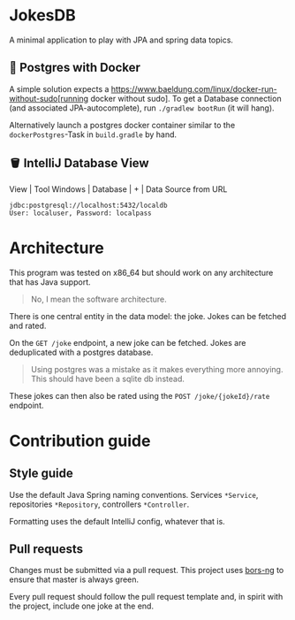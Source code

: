 # JokesDB

A minimal application to play with JPA and spring data topics.

## 🐳 Postgres with Docker

A simple solution expects a https://www.baeldung.com/linux/docker-run-without-sudo[running docker without sudo].
To get a Database connection (and associated JPA-autocomplete), run `./gradlew bootRun` (it will hang).

Alternatively launch a postgres docker container similar to the `dockerPostgres`-Task in `build.gradle` by hand.

## 🪣 IntelliJ Database View

View | Tool Windows | Database | + | Data Source from URL
```
jdbc:postgresql://localhost:5432/localdb
User: localuser, Password: localpass
```

# Architecture

This program was tested on x86_64 but should work on any architecture that has Java support.

> No, I mean the software architecture.

There is one central entity in the data model: the joke. Jokes can be fetched and rated.

On the `GET /joke` endpoint, a new joke can be fetched. Jokes are deduplicated with a postgres database.

> Using postgres was a mistake as it makes everything more annoying. This should have been a sqlite db instead.

These jokes can then also be rated using the `POST /joke/{jokeId}/rate` endpoint.

# Contribution guide

## Style guide

Use the default Java Spring naming conventions. Services `*Service`, repositories `*Repository`, controllers `*Controller`.

Formatting uses the default IntelliJ config, whatever that is.

## Pull requests

Changes must be submitted via a pull request. This project uses [bors-ng](https://bors.tech/) to ensure that master is always green.

Every pull request should follow the pull request template and, in spirit with the project, include one joke at the end.